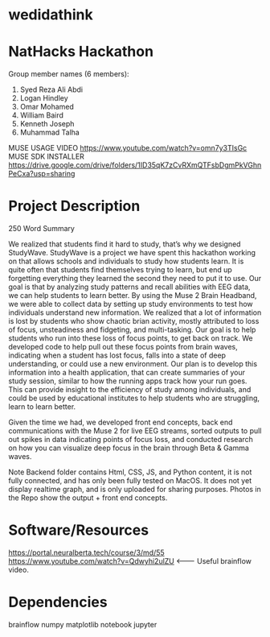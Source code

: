# wedidathink

# NatHacks Hackathon

Group member names (6 members):
1. Syed Reza Ali Abdi
2. Logan Hindley
3. Omar Mohamed
4. William Baird
5. Kenneth Joseph 
6. Muhammad Talha 

MUSE USAGE VIDEO https://www.youtube.com/watch?v=omn7y3TIsGc
MUSE SDK INSTALLER https://drive.google.com/drive/folders/1ID35qK7zCvRXmQTFsbDgmPkVGhnPeCxa?usp=sharing

# Project Description
250 Word Summary

We realized that students find it hard to study, that’s why we designed StudyWave. StudyWave is a project we have spent this hackathon working on that allows schools and individuals to study how students learn.
It is quite often that students find themselves trying to learn, but end up forgetting everything they learned the second they need to put it to use. Our goal is that by analyzing study patterns and recall abilities with EEG data, we can help students to learn better.
By using the Muse 2 Brain Headband, we were able to collect data by setting up study environments to test how individuals understand new information. We realized that a lot of information is lost by students who show chaotic brian activity, mostly attributed to loss of focus, unsteadiness and fidgeting, and multi-tasking. Our goal is to help students who run into these loss of focus points, to get back on track. 
We developed code to help pull out these focus points from brain waves, indicating when a student has lost focus, falls into a state of deep understanding, or could use a new environment. 
Our plan is to develop this information into a health application, that can create summaries of your study session, similar to how the running apps track how your run goes. This can provide insight to the efficiency of study among individuals, and could be used by educational institutes to help students who are struggling, learn to learn better. 

Given the time we had, we developed front end concepts, back end communications with the Muse 2 for live EEG streams, sorted outputs to pull out spikes in data indicating points of focus loss, and conducted research on how you can visualize deep focus in the brain through Beta & Gamma waves. 

Note
Backend folder contains Html, CSS, JS, and Python content, it is not fully connected, and has only been fully tested on MacOS. It does not yet display realtime graph, and is only uploaded for sharing purposes. Photos in the Repo show the output + front end concepts.

# Software/Resources
https://portal.neuralberta.tech/course/3/md/55
https://www.youtube.com/watch?v=Qdwyhi2ulZU   <--- Useful brainflow video.

# Dependencies
brainflow
numpy
matplotlib
notebook
jupyter
